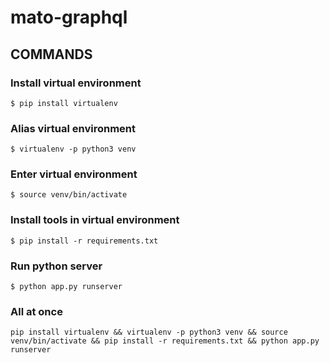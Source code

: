 # mato-graphql
## COMMANDS

### Install virtual environment
`$ pip install virtualenv`

### Alias virtual environment
`$ virtualenv -p python3 venv`

### Enter virtual environment
`$ source venv/bin/activate`

### Install tools in virtual environment
`$ pip install -r requirements.txt`

### Run python server
`$ python app.py runserver`

### All at once
`pip install virtualenv &&
virtualenv -p python3 venv &&
source venv/bin/activate &&
pip install -r requirements.txt &&
python app.py runserver`
